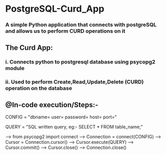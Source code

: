 # PostgreSQL-Curd_App
### A simple Python application that connects with postgreSQL and allows us to perform CURD operations on it

## The Curd App:

### i. Connects python to postgresql database using psycopg2 module

### ii. Used to perform Create,Read,Update,Delete (CURD) operation on the database

## @In-code execution/Steps:-

CONFIG = "dbname= user= password= host= port="

QUERY = "SQL written query, eg:- SELECT * FROM table_name;"

--> from psycopg2 import connect
--> Connection = connect(CONFIG)
--> Cursor = Connection.cursor()
--> Cursor.execute(QUERY)
--> Cursor.commit()
--> Cursor.close()
--> Connection.close()
